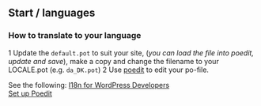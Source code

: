 ## Start / languages

### How to translate to your language

  1 Update the `default.pot` to suit your site, (_you can load the file into poedit, update and save_), make a copy and change the filename to your LOCALE.pot (e.g. `da_DK.pot`)
  2 Use [poedit](http://www.poedit.net/ "home of poedit") to edit your po-file.  
  
See the following:
[I18n for WordPress Developers](http://codex.wordpress.org/I18n_for_WordPress_Developers)  
[Set up Poedit](http://www.wpexplorer.com/localize-translate-your-wordpress-themes/)